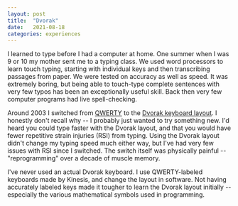 ```yaml
---
layout: post
title:  "Dvorak"
date:   2021-08-18
categories: experiences
---
```


I learned to type before I had a computer at home. One summer when I was 9 or 10 my mother sent me to a typing class. We used word processors to learn touch typing, starting with individual keys and then transcribing passages from paper. We were tested on accuracy as well as speed. It was extremely boring, but being able to touch-type complete sentences with very few typos has been an exceptionally useful skill. Back then very few computer programs had live spell-checking.

Around 2003 I switched from [QWERTY](https://en.wikipedia.org/wiki/QWERTY) to the [Dvorak keyboard layout](https://en.wikipedia.org/wiki/Dvorak_keyboard_layout). I honestly don't recall why -- I probably just wanted to try something new. I'd heard you could type faster with the Dvorak layout, and that you would have fewer repetitive strain injuries (RSI) from typing. Using the Dvorak layout didn't change my typing speed much either way, but I've had very few issues with RSI since I switched. The switch itself was physically painful -- "reprogramming" over a decade of muscle memory.

I've never used an actual Dvorak keyboard. I use QWERTY-labeled keyboards made by Kinesis, and change the layout in software. Not having accurately labeled keys made it tougher to learn the Dvorak layout initially -- especially the various mathematical symbols used in programming.
